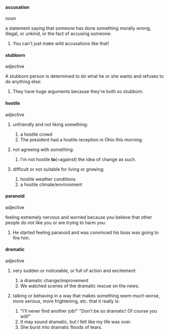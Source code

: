 #### accusation
noun

a statement saying that someone has done something morally wrong, illegal, or unkind, or the fact of accusing someone:

1. You can't just make wild accusations like that!


#### stubborn
adjective

A stubborn person is determined to do what he or she wants and refuses to do anything else:

1. They have huge arguments because they're both so stubborn.


#### hostile
adjective

1. unfriendly and not liking something:

   1. a hostile crowd
   2. The president had a hostile reception in Ohio this morning.

2. not agreeing with something:
   
   1. I'm not hostile **to**(=against) the idea of change as such.

3. difficult or not suitable for living or growing:
   
   1. hostile weather conditions
   2. a hostile climate/environment


#### paranoid
adjective 

feeling extremely nervous and worried because you believe that other people do not like you or are trying to harm you:

1. He started feeling paranoid and was convinced his boss was going to fire him.


#### dramatic
adjective

1. very sudden or noticeable, or full of action and excitement:

   1. a dramatic change/improvement
   2. We watched scenes of the dramatic rescue on the news.

2. talking or behaving in a way that makes something seem much worse, more serious, more frightening, etc. that it really is:
   
   1. "I'll never find another job!"  "Don't be so dramatic! Of course you will!"
   2. It may sound dramatic, but I felt like my life was over.
   3. She burst into dramatic floods of tears.





